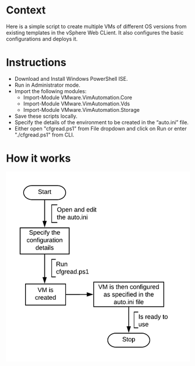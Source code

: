 
# Context
Here is a simple script to create multiple VMs of different OS versions from existing templates in the vSphere Web CLient. 
It also configures the basic configurations and deploys it.

# Instructions

* Download and Install Windows PowerShell ISE.
* Run in Administrator mode.
* Import the following modules: 
    * Import-Module VMware.VimAutomation.Core 
    * Import-Module VMware.VimAutomation.Vds 
    * Import-Module VMware.VimAutomation.Storage
* Save these scripts locally. 
* Specify the details of the environment to be created in the “auto.ini” file.
* Either open "cfgread.ps1" from File dropdown and click on Run or enter "./cfgread.ps1" from CLI.

# How it works

![Script execution flow](images/VM-script-process.png)

